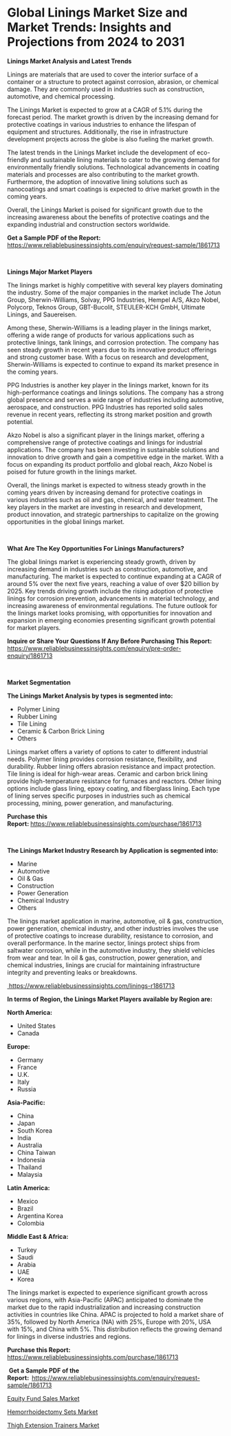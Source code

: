 <p><h1>Global Linings Market Size and Market Trends: Insights and Projections from 2024 to 2031</h1></p><p><strong>Linings Market Analysis and Latest Trends</strong></p>
<p><p>Linings are materials that are used to cover the interior surface of a container or a structure to protect against corrosion, abrasion, or chemical damage. They are commonly used in industries such as construction, automotive, and chemical processing.</p><p>The Linings Market is expected to grow at a CAGR of 5.1% during the forecast period. The market growth is driven by the increasing demand for protective coatings in various industries to enhance the lifespan of equipment and structures. Additionally, the rise in infrastructure development projects across the globe is also fueling the market growth.</p><p>The latest trends in the Linings Market include the development of eco-friendly and sustainable lining materials to cater to the growing demand for environmentally friendly solutions. Technological advancements in coating materials and processes are also contributing to the market growth. Furthermore, the adoption of innovative lining solutions such as nanocoatings and smart coatings is expected to drive market growth in the coming years.</p><p>Overall, the Linings Market is poised for significant growth due to the increasing awareness about the benefits of protective coatings and the expanding industrial and construction sectors worldwide.</p></p>
<p><strong>Get a Sample PDF of the Report:&nbsp;</strong> <a href="https://www.reliablebusinessinsights.com/enquiry/request-sample/1861713">https://www.reliablebusinessinsights.com/enquiry/request-sample/1861713</a></p>
<p>&nbsp;</p>
<p><strong>Linings Major Market Players</strong></p>
<p><p>The linings market is highly competitive with several key players dominating the industry. Some of the major companies in the market include The Jotun Group, Sherwin-Williams, Solvay, PPG Industries, Hempel A/S, Akzo Nobel, Polycorp, Teknos Group, GBT-Bucolit, STEULER-KCH GmbH, Ultimate Linings, and Sauereisen.</p><p>Among these, Sherwin-Williams is a leading player in the linings market, offering a wide range of products for various applications such as protective linings, tank linings, and corrosion protection. The company has seen steady growth in recent years due to its innovative product offerings and strong customer base. With a focus on research and development, Sherwin-Williams is expected to continue to expand its market presence in the coming years.</p><p>PPG Industries is another key player in the linings market, known for its high-performance coatings and linings solutions. The company has a strong global presence and serves a wide range of industries including automotive, aerospace, and construction. PPG Industries has reported solid sales revenue in recent years, reflecting its strong market position and growth potential.</p><p>Akzo Nobel is also a significant player in the linings market, offering a comprehensive range of protective coatings and linings for industrial applications. The company has been investing in sustainable solutions and innovation to drive growth and gain a competitive edge in the market. With a focus on expanding its product portfolio and global reach, Akzo Nobel is poised for future growth in the linings market.</p><p>Overall, the linings market is expected to witness steady growth in the coming years driven by increasing demand for protective coatings in various industries such as oil and gas, chemical, and water treatment. The key players in the market are investing in research and development, product innovation, and strategic partnerships to capitalize on the growing opportunities in the global linings market.</p></p>
<p>&nbsp;</p>
<p><strong>What Are The Key Opportunities For Linings Manufacturers?</strong></p>
<p><p>The global linings market is experiencing steady growth, driven by increasing demand in industries such as construction, automotive, and manufacturing. The market is expected to continue expanding at a CAGR of around 5% over the next five years, reaching a value of over $20 billion by 2025. Key trends driving growth include the rising adoption of protective linings for corrosion prevention, advancements in material technology, and increasing awareness of environmental regulations. The future outlook for the linings market looks promising, with opportunities for innovation and expansion in emerging economies presenting significant growth potential for market players.</p></p>
<p><strong>Inquire or Share Your Questions If Any Before Purchasing This Report:</strong> <a href="https://www.reliablebusinessinsights.com/enquiry/pre-order-enquiry/1861713">https://www.reliablebusinessinsights.com/enquiry/pre-order-enquiry/1861713</a></p>
<p>&nbsp;</p>
<p><strong>Market Segmentation</strong></p>
<p><strong>The Linings Market Analysis by types is segmented into:</strong></p>
<p><ul><li>Polymer Lining</li><li>Rubber Lining</li><li>Tile Lining</li><li>Ceramic & Carbon Brick Lining</li><li>Others</li></ul></p>
<p><p>Linings market offers a variety of options to cater to different industrial needs. Polymer lining provides corrosion resistance, flexibility, and durability. Rubber lining offers abrasion resistance and impact protection. Tile lining is ideal for high-wear areas. Ceramic and carbon brick lining provide high-temperature resistance for furnaces and reactors. Other lining options include glass lining, epoxy coating, and fiberglass lining. Each type of lining serves specific purposes in industries such as chemical processing, mining, power generation, and manufacturing.</p></p>
<p><strong>Purchase this Report:&nbsp;</strong><a href="https://www.reliablebusinessinsights.com/purchase/1861713">https://www.reliablebusinessinsights.com/purchase/1861713</a></p>
<p>&nbsp;</p>
<p><strong>The Linings Market Industry Research by Application is segmented into:</strong></p>
<p><ul><li>Marine</li><li>Automotive</li><li>Oil & Gas</li><li>Construction</li><li>Power Generation</li><li>Chemical Industry</li><li>Others</li></ul></p>
<p><p>The linings market application in marine, automotive, oil & gas, construction, power generation, chemical industry, and other industries involves the use of protective coatings to increase durability, resistance to corrosion, and overall performance. In the marine sector, linings protect ships from saltwater corrosion, while in the automotive industry, they shield vehicles from wear and tear. In oil & gas, construction, power generation, and chemical industries, linings are crucial for maintaining infrastructure integrity and preventing leaks or breakdowns.</p></p>
<p><a href="https://www.reliablebusinessinsights.com/linings-r1861713">&nbsp;https://www.reliablebusinessinsights.com/linings-r1861713</a></p>
<p><strong>In terms of Region, the Linings Market Players available by Region are:</strong></p>
<p>
    <p> <strong> North America: </strong>
        <ul>
            <li>United States</li>
            <li>Canada</li>
        </ul>
        </p> 
    <p> <strong> Europe: </strong>
        <ul>
            <li>Germany</li>
            <li>France</li>
            <li>U.K.</li>
            <li>Italy</li>
            <li>Russia</li>
        </ul>
        </p> 
    <p> <strong> Asia-Pacific: </strong>
        <ul>
            <li>China</li>
            <li>Japan</li>
            <li>South Korea</li>
            <li>India</li>
            <li>Australia</li>
            <li>China Taiwan</li>
            <li>Indonesia</li>
            <li>Thailand</li>
            <li>Malaysia</li>
        </ul>
        </p> 
    <p> <strong> Latin America: </strong>
        <ul>
            <li>Mexico</li>
            <li>Brazil</li>
            <li>Argentina Korea</li>
            <li>Colombia</li>
        </ul>
        </p> 
    <p> <strong> Middle East & Africa: </strong>
        <ul>
            <li>Turkey</li>
            <li>Saudi</li>
            <li>Arabia</li>
            <li>UAE</li>
            <li>Korea</li>
        </ul>
    </p>
    </p>
<p><p>The linings market is expected to experience significant growth across various regions, with Asia-Pacific (APAC) anticipated to dominate the market due to the rapid industrialization and increasing construction activities in countries like China. APAC is projected to hold a market share of 35%, followed by North America (NA) with 25%, Europe with 20%, USA with 15%, and China with 5%. This distribution reflects the growing demand for linings in diverse industries and regions.</p></p>
<p><strong>Purchase this Report: </strong><a href="https://www.reliablebusinessinsights.com/purchase/1861713">https://www.reliablebusinessinsights.com/purchase/1861713</a></p>
<p>&nbsp;<strong>Get a Sample PDF of the Report:&nbsp;&nbsp;</strong><a href="https://www.reliablebusinessinsights.com/enquiry/request-sample/1861713">https://www.reliablebusinessinsights.com/enquiry/request-sample/1861713</a></p>
<p><strong></strong></p>
<p><p><a href="https://github.com/JosephWillisbXXgf/Market-Research-Report-List-1/blob/main/equity-fund-sales-market.md">Equity Fund Sales Market</a></p><p><a href="https://github.com/mdkiwi4kiwi/Market-Research-Report-List-1/blob/main/hemorrhoidectomy-sets-market.md">Hemorrhoidectomy Sets Market</a></p><p><a href="https://github.com/dancokkoe288/Market-Research-Report-List-1/blob/main/thigh-extension-trainers-market.md">Thigh Extension Trainers Market</a></p></p>